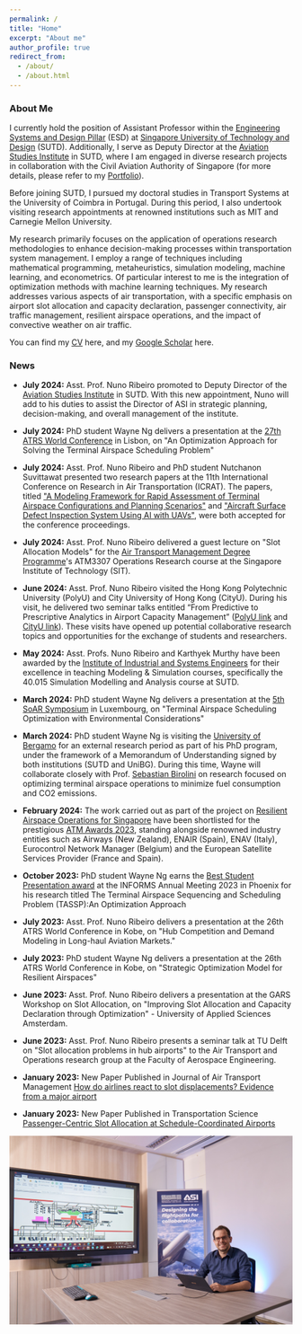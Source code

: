 ```yaml
---
permalink: /
title: "Home"
excerpt: "About me"
author_profile: true
redirect_from: 
  - /about/
  - /about.html
---
```


<h3>About Me</h3>

I currently hold the position of Assistant Professor within the [Engineering Systems and Design Pillar](https://esd.sutd.edu.sg/people/faculty/nuno-ribeiro/) (ESD) at [Singapore University of Technology and Design](https://sutd.edu.sg/) (SUTD). Additionally, I serve as Deputy Director at the [Aviation Studies Institute](https://asi.sutd.edu.sg/) in SUTD, where I am engaged in diverse research projects in collaboration with the Civil Aviation Authority of Singapore (for more details, please refer to my [Portfolio](https://nunoantunesribeiro.github.io/portfolio/)).

Before joining SUTD, I pursued my doctoral studies in Transport Systems at the University of Coimbra in Portugal. During this period, I also undertook visiting research appointments at renowned institutions such as MIT and Carnegie Mellon University.

My research primarily focuses on the application of operations research methodologies to enhance decision-making processes within transportation system management. I employ a range of techniques including mathematical programming, metaheuristics, simulation modeling, machine learning, and econometrics. Of particular interest to me is the integration of optimization methods with machine learning techniques. My research addresses various aspects of air transportation, with a specific emphasis on airport slot allocation and capacity declaration, passenger connectivity, air traffic management, resilient airspace operations, and the impact of convective weather on air traffic.


You can find my [CV](https://nunoantunesribeiro.github.io/files/CV_NunoAntunesRibeiro.pdf) here, and my [Google Scholar](https://scholar.google.pt/citations?user=cCAp5-wAAAAJ&hl=en) here.

<h3>News</h3>

- <b>July 2024:</b> Asst. Prof. Nuno Ribeiro promoted to Deputy Director of the [Aviation Studies Institute](https://asi.sutd.edu.sg/) in SUTD. With this new appointment, Nuno will add to his duties to assist the Director of ASI in strategic planning, decision-making, and overall management of the institute.

- <b>July 2024:</b> PhD student Wayne Ng delivers a presentation at the [27th ATRS World Conference](https://www.atrs2024lisboa.pt/programme) in Lisbon, on "An Optimization Approach for Solving the Terminal Airspace Scheduling Problem"

- <b>July 2024:</b> Asst. Prof. Nuno Ribeiro and PhD student Nutchanon Suvittawat presented two research papers at the 11th International Conference on Research in Air Transportation (ICRAT). The papers, titled ["A Modeling Framework for Rapid Assessment of Terminal Airspace Configurations and Planning Scenarios"](https://drive.google.com/file/d/1gbHi10XrsB8XWhdmeUP8n_XtKzqTGj48/view?usp=sharing) and ["Aircraft Surface Defect Inspection System Using AI with UAVs"](https://drive.google.com/file/d/1j53PduA_LlFYOBL6OkvMRgEX1CbtyK0T/view?usp=sharing), were both accepted for the conference proceedings.

- <b>July 2024:</b> Asst. Prof. Nuno Ribeiro delivered a guest lecture on "Slot Allocation Models" for the [Air Transport Management Degree Programme](https://www.singaporetech.edu.sg/undergraduate-programmes/air-transport-management)'s ATM3307 Operations Research course at the Singapore Institute of Technology (SIT).
 
- <b>June 2024:</b> Asst. Prof. Nuno Ribeiro visited the Hong Kong Polytechnic University (PolyU) and City University of Hong Kong (CityU). During his visit, he delivered two seminar talks entitled “From Predictive to Prescriptive Analytics in Airport Capacity Management” ([PolyU link](https://www.polyu.edu.hk/aae/news-and-events/event/2024/6/20---research-seminar---dr-nuno-ribeiro/) and [CityU link](https://www.sdsc.cityu.edu.hk/news-event/seminars/predictive-prescriptive-analytics-airport-capacity-management)). These visits have opened up potential collaborative research topics and opportunities for the exchange of students and researchers.

- <b>May 2024:</b> Asst. Profs. Nuno Ribeiro and Karthyek Murthy have been awarded by the [Institute of Industrial and Systems Engineers](https://www.iise.org/Details.aspx?id=47679) for their excellence in teaching Modeling & Simulation courses, specifically the 40.015 Simulation Modelling and Analysis course at SUTD.

- <b>March 2024:</b> PhD student Wayne Ng delivers a presentation at the [5th SoAR Symposium](https://soarsymposium.github.io/soarSymposium/) in Luxembourg, on "Terminal Airspace Scheduling Optimization with Environmental Considerations"

- <b>March 2024:</b> PhD student Wayne Ng is visiting the [University of Bergamo](https://en.unibg.it/) for an external research period as part of his PhD program, under the framework of a Memorandum of Understanding signed by both institutions (SUTD and UniBG). During this time, Wayne will collaborate closely with Prof. [Sebastian Birolini](https://scholar.google.com/citations?user=khXUJ0UAAAAJ&hl=en) on research focused on optimizing terminal airspace operations to minimize fuel consumption and CO2 emissions.

- <b>February 2024:</b> The work carried out as part of the project on [Resilient Airspace Operations for Singapore](https://asi.sutd.edu.sg/research-projects/resilient-airspace/) have been shortlisted for the prestigious [ATM Awards 2023](https://www.airtrafficmanagement.net/article/atm-awards-2023-shortlist), standing alongside renowned industry entities such as Airways (New Zealand), ENAIR (Spain), ENAV (Italy), Eurocontrol Network Manager (Belgium) and the European Satellite Services Provider (France and Spain).

- <b>October 2023:</b> PhD student Wayne Ng earns the [Best Student Presentation award](https://connect.informs.org/aas/awards/presentation-competition) at the INFORMS Annual Meeting 2023 in Phoenix for his research titled The Terminal Airspace Sequencing and Scheduling Problem (TASSP):An Optimization Approach

- <b>July 2023:</b> Asst. Prof. Nuno Ribeiro delivers a presentation at the 26th ATRS World Conference in Kobe, on "Hub Competition and Demand Modeling in Long-haul Aviation Markets."

- <b>July 2023:</b> PhD student Wayne Ng delivers a presentation at the 26th ATRS World Conference in Kobe, on "Strategic Optimization Model for Resilient Airspaces"

- <b>June 2023:</b> Asst. Prof. Nuno Ribeiro delivers a presentation at the GARS Workshop on Slot Allocation, on "Improving Slot Allocation and Capacity Declaration through Optimization" - University of Applied Sciences Amsterdam.

- <b>June 2023:</b> Asst. Prof. Nuno Ribeiro presents a seminar talk at TU Delft on "Slot allocation problems in hub airports" to the Air Transport and Operations research group at the Faculty of Aerospace Engineering.

- <b>January 2023:</b> New Paper Published in Journal of Air Transport Management [How do airlines react to slot displacements? Evidence from a major airport](https://www.sciencedirect.com/science/article/pii/S0969699722001193)

- <b>January 2023:</b> New Paper Published in Transportation Science [Passenger-Centric Slot Allocation at Schedule-Coordinated Airports](https://pubsonline.informs.org/doi/full/10.1287/trsc.2022.1165)

![Research Image](/images/ASIPicture.jpg)
